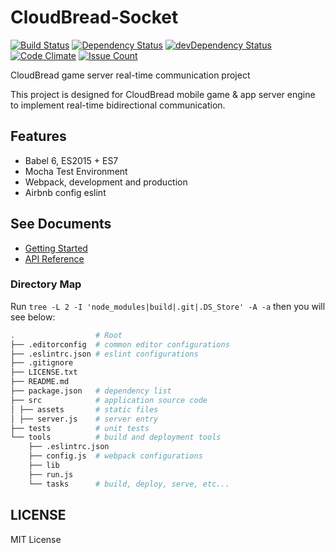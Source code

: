 # CloudBread-Socket
[![Build Status](https://travis-ci.org/Beingbook/babel6-api-server.svg?branch=master)](https://travis-ci.org/Beingbook/babel6-api-server)
[![Dependency Status](https://david-dm.org/CloudBreadProject/CloudBread-Socket.svg?style=flat-square)](https://david-dm.org/CloudBreadProject/CloudBread-Socket)
[![devDependency Status](https://david-dm.org/CloudBreadProject/CloudBread-Socket/dev-status.svg?style=flat-square)](https://david-dm.org/CloudBreadProject/CloudBread-Socket#info=devDependencies)
[![Code Climate](https://codeclimate.com/github/CloudBreadProject/CloudBread-Socket/badges/gpa.svg)](https://codeclimate.com/github/CloudBreadProject/CloudBread-Socket)
[![Issue Count](https://codeclimate.com/github/CloudBreadProject/CloudBread-Socket/badges/issue_count.svg)](https://codeclimate.com/github/CloudBreadProject/CloudBread-Socket)

CloudBread game server real-time communication project

This project is designed for CloudBread mobile game & app server engine to implement real-time bidirectional communication.

## Features

* Babel 6, ES2015 + ES7
* Mocha Test Environment
* Webpack, development and production
* Airbnb config eslint

## See Documents
* [Getting Started](./docs/get-started.md)
* [API Reference](./docs/reference.md)

### Directory Map

Run `tree -L 2 -I 'node_modules|build|.git|.DS_Store' -A -a` then you will see below:

```sh
.                  # Root
├── .editorconfig  # common editor configurations
├── .eslintrc.json # eslint configurations
├── .gitignore
├── LICENSE.txt
├── README.md
├── package.json   # dependency list
├── src            # application source code
│ ├── assets       # static files
│ ├── server.js    # server entry
├── tests          # unit tests
└── tools          # build and deployment tools
    ├── .eslintrc.json
    ├── config.js  # webpack configurations
    ├── lib
    ├── run.js
    └── tasks      # build, deploy, serve, etc...
```

## LICENSE
MIT License
